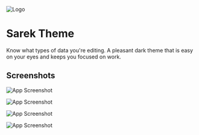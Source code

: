 ![Logo](https://i.postimg.cc/QxPkxsnT/logo-Title.png)

# Sarek Theme

Know what types of data you're editing.
A pleasant dark theme that is easy on your eyes and keeps you focused on work.

## Screenshots

![App Screenshot](https://postimg.cc/BXBXxx5t][img]https://i.postimg.cc/BXBXxx5t/Screenshot-2024-03-17-133301.png)

![App Screenshot](https://postimg.cc/z3WLfmVC][img]https://i.postimg.cc/z3WLfmVC/Screenshot-2024-03-17-133508.png)

![App Screenshot](https://postimg.cc/2L439WPc][img]https://i.postimg.cc/2L439WPc/Screenshot-2024-03-17-133642.png)

![App Screenshot](https://postimg.cc/4mgY789r][img]https://i.postimg.cc/4mgY789r/screenshot-csharp.png)
